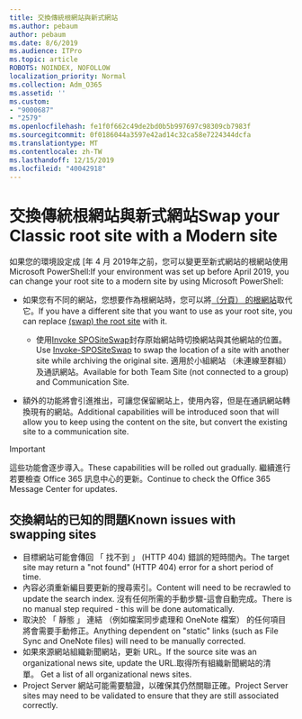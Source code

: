 ```yaml
---
title: 交換傳統根網站與新式網站
ms.author: pebaum
author: pebaum
ms.date: 8/6/2019
ms.audience: ITPro
ms.topic: article
ROBOTS: NOINDEX, NOFOLLOW
localization_priority: Normal
ms.collection: Adm_O365
ms.assetid: ''
ms.custom:
- "9000687"
- "2579"
ms.openlocfilehash: fe1f0f662c49de2bd0b5b997697c98309cb7983f
ms.sourcegitcommit: 0f0186044a3597e42ad14c32ca58e7224344dcfa
ms.translationtype: MT
ms.contentlocale: zh-TW
ms.lasthandoff: 12/15/2019
ms.locfileid: "40042918"
---
```

# <a name="swap-your-classic-root-site-with-a-modern-site"></a><span data-ttu-id="41e36-102">交換傳統根網站與新式網站</span><span class="sxs-lookup"><span data-stu-id="41e36-102">Swap your Classic root site with a Modern site</span></span>

<span data-ttu-id="41e36-103">如果您的環境設定成 [年 4 月 2019年之前，您可以變更至新式網站的根網站使用 Microsoft PowerShell:</span><span class="sxs-lookup"><span data-stu-id="41e36-103">If your environment was set up before April 2019, you can change your root site to a modern site by using Microsoft PowerShell:</span></span>

- <span data-ttu-id="41e36-104">如果您有不同的網站，您想要作為根網站時，您可以將[（分頁） 的根網站](https://docs.microsoft.com/sharepoint/modern-root-site)取代它。</span><span class="sxs-lookup"><span data-stu-id="41e36-104">If you have a different site that you want to use as your root site, you can replace [(swap) the root site](https://docs.microsoft.com/sharepoint/modern-root-site) with it.</span></span> 
    - <span data-ttu-id="41e36-105">使用[Invoke SPOSiteSwap](https://docs.microsoft.com/powershell/module/sharepoint-online/invoke-spositeswap?view=sharepoint-ps)封存原始網站時切換網站與其他網站的位置。</span><span class="sxs-lookup"><span data-stu-id="41e36-105">Use [Invoke-SPOSiteSwap](https://docs.microsoft.com/powershell/module/sharepoint-online/invoke-spositeswap?view=sharepoint-ps) to swap the location of a site with another site while archiving the original site.</span></span> <span data-ttu-id="41e36-106">適用於小組網站 （未連線至群組） 及通訊網站。</span><span class="sxs-lookup"><span data-stu-id="41e36-106">Available for both Team Site (not connected to a group) and Communication Site.</span></span> 

- <span data-ttu-id="41e36-107">額外的功能將會引進推出，可讓您保留網站上，使用內容，但是在通訊網站轉換現有的網站。</span><span class="sxs-lookup"><span data-stu-id="41e36-107">Additional capabilities will be introduced soon that will allow you to keep using the content on the site, but convert the existing site to a communication site.</span></span> 
>[!Important]
><span data-ttu-id="41e36-108">這些功能會逐步導入。</span><span class="sxs-lookup"><span data-stu-id="41e36-108">These capabilities will be rolled out gradually.</span></span> <span data-ttu-id="41e36-109">繼續進行若要檢查 Office 365 訊息中心的更新。</span><span class="sxs-lookup"><span data-stu-id="41e36-109">Continue to check the Office 365 Message Center for updates.</span></span> 

## <a name="known-issues-with-swapping-sites"></a><span data-ttu-id="41e36-110">交換網站的已知的問題</span><span class="sxs-lookup"><span data-stu-id="41e36-110">Known issues with swapping sites</span></span>

- <span data-ttu-id="41e36-111">目標網站可能會傳回 「 找不到 」 (HTTP 404) 錯誤的短時間內。</span><span class="sxs-lookup"><span data-stu-id="41e36-111">The target site may return a "not found" (HTTP 404) error for a short period of time.</span></span>
- <span data-ttu-id="41e36-112">內容必須重新編目要更新的搜尋索引。</span><span class="sxs-lookup"><span data-stu-id="41e36-112">Content will need to be recrawled to update the search index.</span></span> <span data-ttu-id="41e36-113">沒有任何所需的手動步驟-這會自動完成。</span><span class="sxs-lookup"><span data-stu-id="41e36-113">There is no manual step required - this will be done automatically.</span></span>
- <span data-ttu-id="41e36-114">取決於 「 靜態 」 連結 （例如檔案同步處理和 OneNote 檔案） 的任何項目將會需要手動修正。</span><span class="sxs-lookup"><span data-stu-id="41e36-114">Anything dependent on "static" links (such as File Sync and OneNote files) will need to be manually corrected.</span></span>
- <span data-ttu-id="41e36-115">如果來源網站組織新聞網站，更新 URL。</span><span class="sxs-lookup"><span data-stu-id="41e36-115">If the source site was an organizational news site, update the URL.</span></span><span data-ttu-id="41e36-116">取得所有組織新聞網站的清單。</span><span class="sxs-lookup"><span data-stu-id="41e36-116"> Get a list of all organizational news sites.</span></span>
- <span data-ttu-id="41e36-117">Project Server 網站可能需要驗證，以確保其仍然關聯正確。</span><span class="sxs-lookup"><span data-stu-id="41e36-117">Project Server sites may need to be validated to ensure that they are still associated correctly.</span></span>





